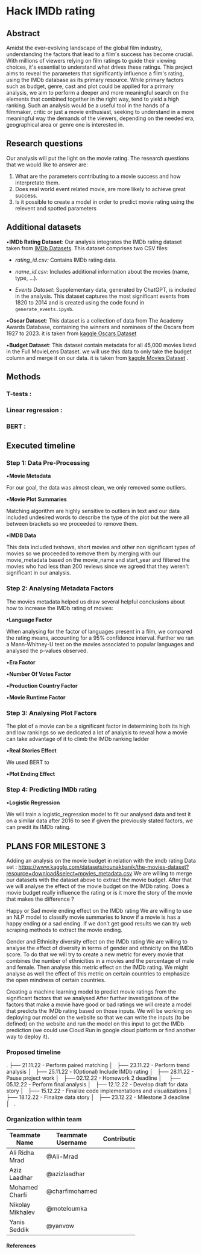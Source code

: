 # Hack IMDb rating

## Abstract

Amidst the ever-evolving landscape of the global film industry, understanding the factors that lead to a film's success has become crucial. With millions of viewers relying on film ratings to guide their viewing choices, it's essential to understand what drives these ratings. This project aims to reveal the parameters that significantly influence a film's rating, using the IMDb database as its primary resource. 
While primary factors such as budget, genre, cast and plot could be applied for a primary analysis, we aim to perform a deeper and more meaningful search on the elements that combined together in the right way, tend to yield a high ranking.
Such an analysis would be a useful tool in the hands of a filmmaker, critic or just a movie enthusiast, seeking to understand in a more meaningful way the demands of the viewers, depending on the needed era, geographical area or genre one is interested in.

## Research questions
Our analysis will put the light on the movie rating. The research questions that we would like to answer are: 
1) What are the parameters contributing to a movie success and how interpretate them.
2) Does real world event related movie, are more likely to achieve great success.
3) Is it possible to create a model in order to predict movie rating using the relevent and spotted parameters


## Additional datasets
•**IMDb Rating Dataset**:
Our analysis integrates the IMDb rating dataset taken from [IMDb Datasets](https://datasets.imdbws.com). This dataset comprises two CSV files:
- *rating_id.csv:* Contains IMDb rating data.
- *name_id.csv:* Includes additional information about the movies (name, type, ...).

- *Events Dataset*:
Supplementary data, generated by ChatGPT, is included in the analysis. This dataset captures the most significant events from 1820 to 2014 and is created using the code found in `generate_events.ipynb`.

•**Oscar Dataset**:
This dataset is a collection of data from The Academy Awards Database, containing the winners and nominees of the Oscars from 1927 to 2023. it is taken from [kaggle Oscars Dataset](https://www.kaggle.com/datasets/unanimad/the-oscar-award) 

•**Budget Dataset**:
This dataset contain metadata for all 45,000 movies listed in the Full MovieLens Dataset. we will use this data to only take the budget column and merge it on our data.  it is taken from [kaggle Movies Dataset](https://www.kaggle.com/datasets/rounakbanik/the-movies-dataset?resource=download&select=movies_metadata.csv) 
.
## Methods

### 

### T-tests :

### Linear regression :

### BERT : 

## Executed timeline

### Step 1: Data Pre-Processing 

•**Movie Metadata**

For our goal, the data was almost clean, we only removed some outliers.

•**Movie Plot Summaries**

Matching algorithm are highly sensitive to outliers in text and our data included undesired words to describe the type of the plot but the were all between brackets so we proceeded to remove them.

•**IMDB Data**

This data included tvshows, short movies and other non significant types of movies so we proceeded to remove them by merging with our movie_metadata based on the movie_name and start_year and filtered the movies who had less than 200 reviews since we agreed that they weren't significant in our analysis. 

### Step 2: Analysing Metadata Factors 

The movies metadata helped us draw several helpful conclusions about how to increase the IMDb rating of movies: 

**•Language Factor**

When analysing for the factor of languages present in a film, we compared the rating means, accounting for a 95% confidence interval. Further we ran a Mann-Whitney-U test on the movies associated to popular languages and analysed the p-values observed.

•**Era Factor**

•**Number Of Votes Factor**

•**Production Country Factor**

•**Movie Runtime Factor**


### Step 3: Analysing Plot Factors

The plot of a movie can be a significant factor in determining both its high and low rankings so we dedicated a lot of analysis to reveal how a movie can take advantage of it to climb the IMDb ranking ladder 

•**Real Stories Effect**

We used BERT to

•**Plot Ending Effect**


### Step 4: Predicting IMDb rating

•**Logistic Regression**

We will train a logistic_regression model to fit our analysed data and test it on a similar data after 2016 to see if given the previously stated factors, we can predit its IMDb rating.



## PLANS FOR MILESTONE 3
  Adding an analysis on the movie budget in relation with the imdb rating 
Data set : https://www.kaggle.com/datasets/rounakbanik/the-movies-dataset?resource=download&select=movies_metadata.csv
We are willing to merge our datasets  with the dataset above to extract the movie budget. After that we will analyse the effect of the movie budget on the IMDb rating. Does a movie budget really influence the rating or is it more the story of the movie that makes the difference ? 

Happy or Sad movie ending effect on the IMDb rating 
We are willing to use an NLP model to classify movie summaries to know if a movie is has a happy ending  or a sad ending. If we don’t get good results we can try web scraping methods to extract the movie ending. 

Gender and Ethnicity diversity effect on the IMDb rating
We are willing to analyse the effect of diversity in terms of gender and ethnicity on the IMDb score. To do that we will try to create a new metric for every movie that combines the number of ethnicities in a movies and the percentage of male and female. Then analyse this metric effect on the IMDb rating. We might analyse as well the effect of this metric on certain countries to emphasize the open mindness of certain countries. 

Creating a machine learning model to predict movie ratings from the significant factors that we analysed
After further investigations of the factors that make a movie have good or bad ratings we will create a model that predicts the IMDb rating based on those inputs. We will be working on deploying our model on the website so that we can write the inputs (to be defined) on the website and run the model on this input to get the IMDb prediction (we could use Cloud Run in google cloud platform or find another way to deploy it).
### Proposed timeline
.
├── 21.11.22 - Perform paired matching
│  
├── 23.11.22 - Perform trend analysis
│  
├── 25.11.22 - (Optional) Include IMDb rating
│  
├── 28.11.22 - Pause project work
│  
├── 02.12.22 - Homework 2 deadline
│    
├── 05.12.22 - Perform final analysis
│  
├── 12.12.22 - Develop draft for data story
│  
├── 15.12.22 - Finalize code implementations and visualizations
│  
├── 18.12.22 - Finalize data story
│  
├── 23.12.22 - Milestone 3 deadline
│  
.



### Organization within team

<table class="tg" style="table-layout: fixed; width: 342px">
<colgroup>
<col style="width: 16px">
<col style="width: 180px">
</colgroup>
<thead>
  <tr>
    <th class="tg-0lax">Teammate Name</th>
    <th class="tg-0lax">Teammate Username</th>
    <th class="tg-0lax">Contributions</th>
  </tr>
</thead>
<tbody>
  <tr>
    <td class="tg-0lax">Ali Ridha Mrad </td>
    <td class="tg-0lax">@Ali-Mrad </td>
    <td class="tg-0lax">  </td>
  </tr>
  <tr>
    <td class="tg-0lax">Aziz Laadhar </td>
    <td class="tg-0lax">@azizlaadhar </td>
    <td class="tg-0lax"> </td>
  </tr>
  <tr>
    <td class="tg-0lax">Mohamed Charfi </td>
    <td class="tg-0lax">@charfimohamed </td>
    <td class="tg-0lax"> </td>
  </tr>
  <tr>
    <td class="tg-0lax">Nikolay Mikhalev </td>
    <td class="tg-0lax">@moteloumka </td>
    <td class="tg-0lax"> </td>
  </tr>
  <tr>
    <td class="tg-0lax">Yanis Seddik </td>
    <td class="tg-0lax">@yanvow </td>
    <td class="tg-0lax"> </td>
  </tr>
</tbody>
</table>

#### References
